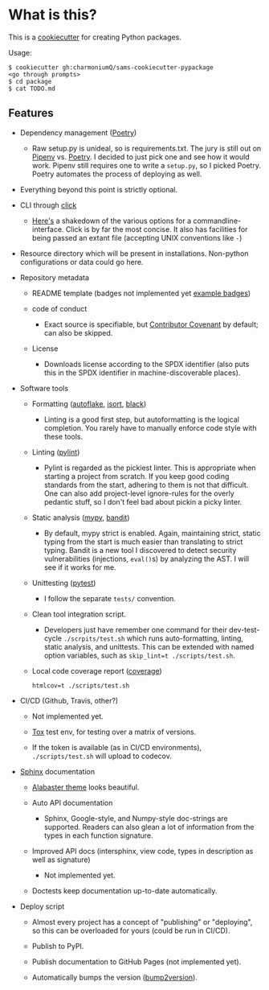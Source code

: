 # What is this?

This is a [cookiecutter] for creating Python packages.

Usage:

```shell
$ cookiecutter gh:charmoniumQ/sams-cookiecutter-pypackage
<go through prompts>
$ cd package
$ cat TODO.md
```

## Features

- Dependency management ([Poetry])

  - Raw setup.py is unideal, so is requirements.txt. The jury is still
    out on [Pipenv] vs. [Poetry]. I decided to just pick one and
    see how it would work. Pipenv still requires one to write a
    `setup.py`, so I picked Poetry. Poetry automates the process of
    deploying as well.

- Everything beyond this point is strictly optional.

- CLI through [click]

  - [Here's][1] a shakedown of the various options for a
    commandline-interface. Click is by far the most concise. It also
    has facilities for being passed an extant file (accepting UNIX
    conventions like `-`)

- Resource directory which will be present in
  installations. Non-python configurations or data could go here.

- Repository metadata

  - README template (badges not implemented yet [example badges])

  - code of conduct

    - Exact source is specifiable, but [Contributor Covenant] by
      default; can also be skipped.

  - License

    - Downloads license according to the SPDX identifier (also puts
      this in the SPDX identifier in machine-discoverable places).

- Software tools

  - Formatting ([autoflake], [isort], [black])

    - Linting is a good first step, but autoformatting is the logical
      completion. You rarely have to manually enforce code style with
      these tools.

  - Linting ([pylint])

     - Pylint is regarded as the pickiest linter. This is appropriate
       when starting a project from scratch. If you keep good coding
       standards from the start, adhering to them is not that
       difficult. One can also add project-level ignore-rules for the
       overly pedantic stuff, so I don't feel bad about pickin a picky
       linter.

  - Static analysis ([mypy], [bandit])

    - By default, mypy strict is enabled. Again, maintaining strict,
      static typing from the start is much easier than translating to
      strict typing. Bandit is a new tool I discovered to detect
      security vulnerabilities (injections, `eval()`s) by analyzing
      the AST. I will see if it works for me.

  - Unittesting ([pytest])

    - I follow the separate `tests/` convention.

  - Clean tool integration script.

    - Developers just have remember one command for their
      dev-test-cycle `./scrpits/test.sh` which runs auto-formatting,
      linting, static analysis, and unittests. This can be extended
      with named option variables, such as `skip_lint=t
      ./scripts/test.sh`.

  - Local code coverage report ([coverage])

      `htmlcov=t ./scripts/test.sh`

- CI/CD (Github, Travis, other?)

  - Not implemented yet.

  - [Tox] test env, for testing over a matrix of versions.

  - If the token is available (as in CI/CD environments),
    `./scripts/test.sh` will upload to codecov.

- [Sphinx] documentation

  - [Alabaster theme] looks beautiful.

  - Auto API documentation

    - Sphinx, Google-style, and Numpy-style doc-strings are
      supported. Readers can also glean a lot of information from the
      types in each function signature.

  - Improved API docs (intersphinx, view code, types in description as well as signature)

    - Not implemented yet.

  - Doctests keep documentation up-to-date automatically.


- Deploy script

  - Almost every project has a concept of "publishing" or "deploying",
    so this can be overloaded for yours (could be run in CI/CD).

  - Publish to PyPI.

  - Publish documentation to GitHub Pages (not implemented yet).

  - Automatically bumps the version ([bump2version]).

[Pipenv]: https://pipenv.pypa.io/en/latest/
[Poetry]: https://python-poetry.org/
[click]: https://click.palletsprojects.com/
[1]: https://realpython.com/comparing-python-command-line-parsing-libraries-argparse-docopt-click/"
[Contributor Covenant]:  https://www.contributor-covenant.org/
[autoflake]: https://github.com/myint/autoflake
[isort]: https://github.com/timothycrosley/isort
[black]: https://github.com/psf/black
[pylint]: https://pylint.org/
[mypy]: https://mypy.readthedocs.io/en/stable/
[bandit]: https://github.com/PyCQA/bandit
[pytest]: https://docs.pytest.org/en/stable/
[coverage]: https://coverage.readthedocs.io/en/coverage-5.1/
[codecov]: https://codecov.io/
[Alabaster theme]: https://alabaster.readthedocs.io/en/latest/
[bump2version]: https://github.com/c4urself/bump2version/
[example badges]: https://pypi.org/project/inquirer/
[cookiecutter]: https://github.com/cookiecutter/cookiecutter
[sphinx]: https://www.sphinx-doc.org/
[tox]: https://tox.readthedocs.io/en/latest/
